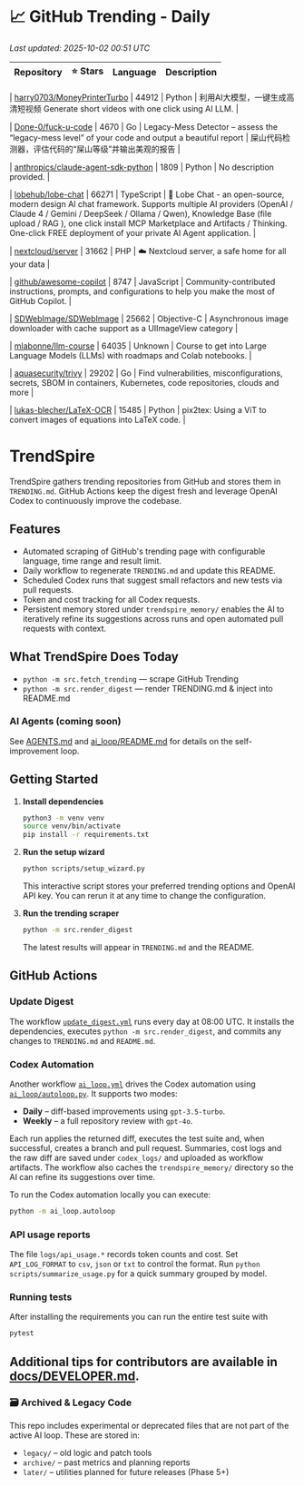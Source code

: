 <!-- TRENDING_START -->
# 📈 GitHub Trending - Daily

_Last updated: 2025-10-02 00:51 UTC_

| Repository | ⭐ Stars | Language | Description |
|------------|--------:|----------|-------------|

| [harry0703/MoneyPrinterTurbo](https://github.com/harry0703/MoneyPrinterTurbo) | 44912 | Python | 利用AI大模型，一键生成高清短视频 Generate short videos with one click using AI LLM. |

| [Done-0/fuck-u-code](https://github.com/Done-0/fuck-u-code) | 4670 | Go | Legacy-Mess Detector – assess the “legacy-mess level” of your code and output a beautiful report | 屎山代码检测器，评估代码的“屎山等级”并输出美观的报告 |

| [anthropics/claude-agent-sdk-python](https://github.com/anthropics/claude-agent-sdk-python) | 1809 | Python | No description provided. |

| [lobehub/lobe-chat](https://github.com/lobehub/lobe-chat) | 66271 | TypeScript | 🤯 Lobe Chat - an open-source, modern design AI chat framework. Supports multiple AI providers (OpenAI / Claude 4 / Gemini / DeepSeek / Ollama / Qwen), Knowledge Base (file upload / RAG ), one click install MCP Marketplace and Artifacts / Thinking. One-click FREE deployment of your private AI Agent application. |

| [nextcloud/server](https://github.com/nextcloud/server) | 31662 | PHP | ☁️ Nextcloud server, a safe home for all your data |

| [github/awesome-copilot](https://github.com/github/awesome-copilot) | 8747 | JavaScript | Community-contributed instructions, prompts, and configurations to help you make the most of GitHub Copilot. |

| [SDWebImage/SDWebImage](https://github.com/SDWebImage/SDWebImage) | 25662 | Objective-C | Asynchronous image downloader with cache support as a UIImageView category |

| [mlabonne/llm-course](https://github.com/mlabonne/llm-course) | 64035 | Unknown | Course to get into Large Language Models (LLMs) with roadmaps and Colab notebooks. |

| [aquasecurity/trivy](https://github.com/aquasecurity/trivy) | 29202 | Go | Find vulnerabilities, misconfigurations, secrets, SBOM in containers, Kubernetes, code repositories, clouds and more |

| [lukas-blecher/LaTeX-OCR](https://github.com/lukas-blecher/LaTeX-OCR) | 15485 | Python | pix2tex: Using a ViT to convert images of equations into LaTeX code. |
<!-- TRENDING_END -->

# TrendSpire

TrendSpire gathers trending repositories from GitHub and stores them in `TRENDING.md`. GitHub Actions keep the digest fresh and leverage OpenAI Codex to continuously improve the codebase.

## Features

- Automated scraping of GitHub's trending page with configurable language, time range and result limit.
- Daily workflow to regenerate `TRENDING.md` and update this README.
- Scheduled Codex runs that suggest small refactors and new tests via pull requests.
- Token and cost tracking for all Codex requests.
- Persistent memory stored under `trendspire_memory/` enables the AI to
  iteratively refine its suggestions across runs and open automated pull
  requests with context.

## What TrendSpire Does Today

- `python -m src.fetch_trending` — scrape GitHub Trending
- `python -m src.render_digest` — render TRENDING.md & inject into README.md

### AI Agents (coming soon)
See [AGENTS.md](./AGENTS.md) and [ai_loop/README.md](./ai_loop/README.md) for details on the self-improvement loop.

## Getting Started

1. **Install dependencies**
   ```bash
   python3 -m venv venv
   source venv/bin/activate
   pip install -r requirements.txt
   ```

2. **Run the setup wizard**
   ```bash
   python scripts/setup_wizard.py
   ```
   This interactive script stores your preferred trending options and OpenAI API key.
   You can rerun it at any time to change the configuration.

3. **Run the trending scraper**
   ```bash
   python -m src.render_digest
   ```
   The latest results will appear in `TRENDING.md` and the README.


## GitHub Actions

### Update Digest

The workflow [`update_digest.yml`](.github/workflows/update_digest.yml) runs every day at 08:00 UTC. It installs the dependencies, executes `python -m src.render_digest`, and commits any changes to `TRENDING.md` and `README.md`.

### Codex Automation

Another workflow [`ai_loop.yml`](.github/workflows/ai_loop.yml) drives the Codex automation using [`ai_loop/autoloop.py`](ai_loop/autoloop.py). It supports two modes:

- **Daily** – diff-based improvements using `gpt-3.5-turbo`.
- **Weekly** – a full repository review with `gpt-4o`.

Each run applies the returned diff, executes the test suite and, when successful, creates a branch and pull request. Summaries, cost logs and the raw diff are saved under `codex_logs/` and uploaded as workflow artifacts. The workflow also caches the `trendspire_memory/` directory so the AI can refine its suggestions over time.

To run the Codex automation locally you can execute:

```bash
python -m ai_loop.autoloop
```

### API usage reports

The file `logs/api_usage.*` records token counts and cost. Set `API_LOG_FORMAT`
to `csv`, `json` or `txt` to control the format. Run `python
scripts/summarize_usage.py` for a quick summary grouped by model.

### Running tests

After installing the requirements you can run the entire test suite with

```bash
pytest
```

Additional tips for contributors are available in
[docs/DEVELOPER.md](docs/DEVELOPER.md).
---

### 🗃 Archived & Legacy Code

This repo includes experimental or deprecated files that are not part of the active AI loop. These are stored in:

- `legacy/` – old logic and patch tools
- `archive/` – past metrics and planning reports
- `later/` – utilities planned for future releases (Phase 5+)
